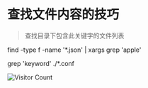 # 查找文件内容的技巧
> 查找目录下包含此关键字的文件列表

find -type f -name '*.json' | xargs grep 'apple'

grep 'keyword' ./*.conf

![Visitor Count](https://profile-counter.glitch.me/brotherbigbao/count.svg)